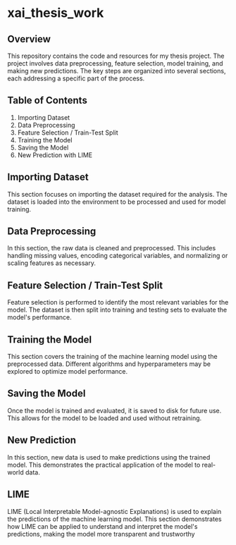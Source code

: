 # xai_thesis_work

## Overview

This repository contains the code and resources for my thesis project. The project involves data preprocessing, feature selection, model training, and making new predictions. The key steps are organized into several sections, each addressing a specific part of the process.

## Table of Contents

1. Importing Dataset
2. Data Preprocessing
3. Feature Selection / Train-Test Split
4. Training the Model
5. Saving the Model
6. New Prediction with LIME

## Importing Dataset

This section focuses on importing the dataset required for the analysis. The dataset is loaded into the environment to be processed and used for model training.

## Data Preprocessing

In this section, the raw data is cleaned and preprocessed. This includes handling missing values, encoding categorical variables, and normalizing or scaling features as necessary.

## Feature Selection / Train-Test Split

Feature selection is performed to identify the most relevant variables for the model. The dataset is then split into training and testing sets to evaluate the model's performance.

## Training the Model

This section covers the training of the machine learning model using the preprocessed data. Different algorithms and hyperparameters may be explored to optimize model performance.

## Saving the Model

Once the model is trained and evaluated, it is saved to disk for future use. This allows for the model to be loaded and used without retraining.

## New Prediction

In this section, new data is used to make predictions using the trained model. This demonstrates the practical application of the model to real-world data.

## LIME

LIME (Local Interpretable Model-agnostic Explanations) is used to explain the predictions of the machine learning model. This section demonstrates how LIME can be applied to understand and interpret the model's predictions, making the model more transparent and trustworthy
